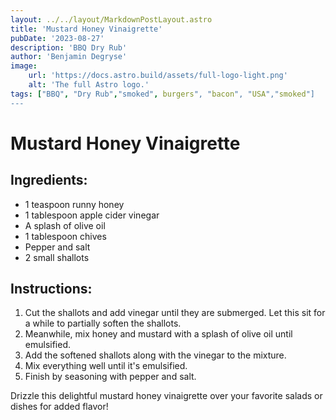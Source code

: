 ```yaml
---
layout: ../../layout/MarkdownPostLayout.astro
title: 'Mustard Honey Vinaigrette'
pubDate: '2023-08-27'
description: 'BBQ Dry Rub'
author: 'Benjamin Degryse'
image:
    url: 'https://docs.astro.build/assets/full-logo-light.png'
    alt: 'The full Astro logo.'
tags: ["BBQ", "Dry Rub","smoked", burgers", "bacon", "USA","smoked"]
---
```


# Mustard Honey Vinaigrette

## Ingredients:
- 1 teaspoon runny honey
- 1 tablespoon apple cider vinegar
- A splash of olive oil
- 1 tablespoon chives
- Pepper and salt
- 2 small shallots

## Instructions:
1. Cut the shallots and add vinegar until they are submerged. Let this sit for a while to partially soften the shallots.
2. Meanwhile, mix honey and mustard with a splash of olive oil until emulsified.
3. Add the softened shallots along with the vinegar to the mixture.
4. Mix everything well until it's emulsified.
5. Finish by seasoning with pepper and salt.

Drizzle this delightful mustard honey vinaigrette over your favorite salads or dishes for added flavor!

